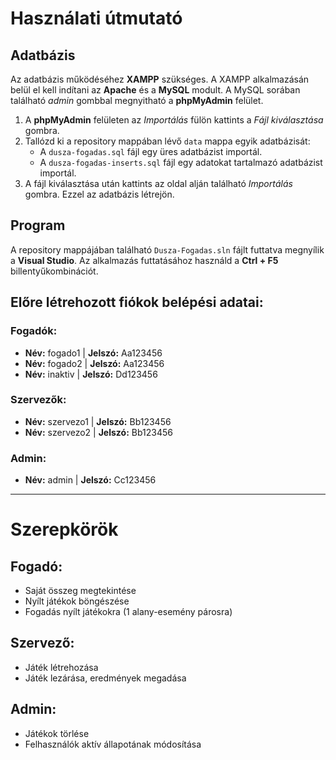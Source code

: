 # Használati útmutató

## Adatbázis

Az adatbázis működéséhez **XAMPP** szükséges. A XAMPP alkalmazásán belül el kell indítani az **Apache** és a **MySQL** modult. A MySQL sorában található *admin* gombbal megnyitható a **phpMyAdmin** felület.

1. A **phpMyAdmin** felületen az *Importálás* fülön kattints a *Fájl kiválasztása* gombra.
2. Tallózd ki a repository mappában lévő `data` mappa egyik adatbázisát:
   - A `dusza-fogadas.sql` fájl egy üres adatbázist importál.
   - A `dusza-fogadas-inserts.sql` fájl egy adatokat tartalmazó adatbázist importál.
3. A fájl kiválasztása után kattints az oldal alján található *Importálás* gombra. Ezzel az adatbázis létrejön.

## Program

A repository mappájában található `Dusza-Fogadas.sln` fájlt futtatva megnyílik a **Visual Studio**. Az alkalmazás futtatásához használd a **Ctrl + F5** billentyűkombinációt.

## Előre létrehozott fiókok belépési adatai:

### Fogadók:
- **Név:** fogado1 | **Jelszó:** Aa123456
- **Név:** fogado2 | **Jelszó:** Aa123456
- **Név:** inaktiv | **Jelszó:** Dd123456

### Szervezők:
- **Név:** szervezo1 | **Jelszó:** Bb123456
- **Név:** szervezo2 | **Jelszó:** Bb123456

### Admin:
- **Név:** admin | **Jelszó:** Cc123456

---

# Szerepkörök

## Fogadó:
- Saját összeg megtekintése
- Nyílt játékok böngészése
- Fogadás nyílt játékokra (1 alany-esemény párosra)

## Szervező:
- Játék létrehozása
- Játék lezárása, eredmények megadása

## Admin:
- Játékok törlése
- Felhasználók aktív állapotának módosítása
